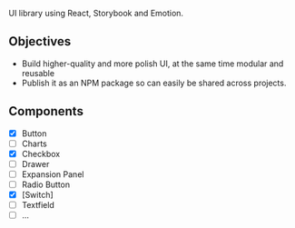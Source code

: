 UI library using React, Storybook and Emotion.

## Objectives

- Build higher-quality and more polish UI, at the same time modular and reusable
- Publish it as an NPM package so can easily be shared across projects.

## Components

- [x] Button
- [ ] Charts
- [x] Checkbox
- [ ] Drawer
- [ ] Expansion Panel
- [ ] Radio Button
- [x] [Switch]
- [ ] Textfield
- [ ] ...
